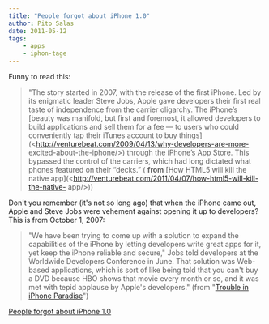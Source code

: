```yaml
---
title: "People forgot about iPhone 1.0"
author: Pito Salas
date: 2011-05-12
tags:
    - apps
    - iphon-tage
---
```




Funny to read this:

> "The story started in 2007, with the release of the first iPhone. Led by its
> enigmatic leader Steve Jobs, Apple gave developers their first real taste of
> independence from the carrier oligarchy. The iPhone’s [beauty was manifold,
> but first and foremost, it allowed developers to build applications and sell
> them for a fee — to users who could conveniently tap their iTunes account to
> buy things](<http://venturebeat.com/2009/04/13/why-developers-are-more-
> excited-about-the-iphone/>) through the iPhone’s App Store. This bypassed
> the control of the carriers, which had long dictated what phones featured on
> their “decks.” ( **from** [How HTML5 will kill the native
> app](<http://venturebeat.com/2011/04/07/how-html5-will-kill-the-native-
> app/>))

Don't you remember (it's not so long ago) that when the iPhone came out, Apple
and Steve Jobs were vehement against opening it up to developers? This is from
October 1, 2007:

> "We have been trying to come up with a solution to expand the capabilities
> of the iPhone by letting developers write great apps for it, yet keep the
> iPhone reliable and secure," Jobs told developers at the Worldwide
> Developers Conference in June. That solution was Web-based applications,
> which is sort of like being told that you can't buy a DVD because HBO shows
> that movie every month or so, and it was met with tepid applause by Apple's
> developers." (from "[Trouble in iPhone
> Paradise](<http://news.cnet.com/8301-13579_3-9788616-37.html?tag=mncol;txt>)")


[People forgot about iPhone 1.0](None)

